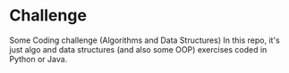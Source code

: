 # Challenge
Some Coding challenge (Algorithms and Data Structures)
In this repo, it's just algo and data structures (and also some OOP) exercises
coded in Python or Java.
